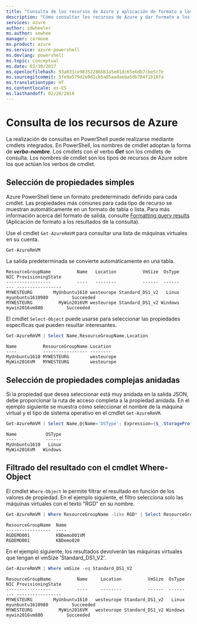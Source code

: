 ```yaml
---
title: "Consulta de los recursos de Azure y aplicación de formato a los resultados | Microsoft Docs"
description: "Cómo consultar los recursos de Azure y dar formato a los resultados."
services: azure
author: sdwheeler
ms.author: sewhee
manager: carmonm
ms.product: azure
ms.service: azure-powershell
ms.devlang: powershell
ms.topic: conceptual
ms.date: 03/30/2017
ms.openlocfilehash: 93a031ce90352286bb1a5e01dc65e6db7cbe5c7e
ms.sourcegitcommit: 5fe9a579d2e0d1cb5a05aadaeba5db784f1b18fa
ms.translationtype: HT
ms.contentlocale: es-ES
ms.lasthandoff: 02/28/2018
---
```

# <a name="querying-for-azure-resources"></a>Consulta de los recursos de Azure

La realización de consultas en PowerShell puede realizarse mediante cmdlets integrados. En PowerShell, los nombres de cmdlet adoptan la forma de **_verbo-nombre_**. Los cmdlets con el verbo **_Get_** son los cmdlets de consulta. Los nombres de cmdlet son los tipos de recursos de Azure sobre los que actúan los verbos de cmdlet.


## <a name="selecting-simple-properties"></a>Selección de propiedades simples

Azure PowerShell tiene un formato predeterminado definido para cada cmdlet. Las propiedades más comunes para cada tipo de recurso se muestran automáticamente en un formato de tabla o lista. Para más información acerca del formato de salida, consulte [Formatting query results](formatting-output.md) (Aplicación de formato a los resultados de la consulta).

Use el cmdlet `Get-AzureRmVM` para consultar una lista de máquinas virtuales en su cuenta.

```powershell
Get-AzureRmVM
```

La salida predeterminada se convierte automáticamente en una tabla.

```
ResourceGroupName          Name   Location          VmSize  OsType              NIC ProvisioningState
-----------------          ----   --------          ------  ------              --- -----------------
MYWESTEURG        MyUnbuntu1610 westeurope Standard_DS1_v2   Linux myunbuntu1610980         Succeeded
MYWESTEURG          MyWin2016VM westeurope Standard_DS1_v2 Windows   mywin2016vm880         Succeeded
```

El cmdlet `Select-Object` puede usarse para seleccionar las propiedades específicas que pueden resultar interesantes.

```powershell
Get-AzureRmVM | Select Name,ResourceGroupName,Location
```

```
Name          ResourceGroupName Location
----          ----------------- --------
MyUnbuntu1610 MYWESTEURG        westeurope
MyWin2016VM   MYWESTEURG        westeurope
```

## <a name="selecting-complex-nested-properties"></a>Selección de propiedades complejas anidadas

Si la propiedad que desea seleccionar está muy anidada en la salida JSON, debe proporcionar la ruta de acceso completa a la propiedad anidada. En el ejemplo siguiente se muestra cómo seleccionar el nombre de la máquina virtual y el tipo de sistema operativo en el cmdlet `Get-AzureRmVM`.

```powershell
Get-AzureRmVM | Select Name,@{Name='OSType'; Expression={$_.StorageProfile.OSDisk.OSType}}
```

```
Name           OSType
----           ------
MyUnbuntu1610   Linux
MyWin2016VM   Windows
```

## <a name="filter-result-using-the-where-object-cmdlet"></a>Filtrado del resultado con el cmdlet Where-Object

El cmdlet `Where-Object` le permite filtrar el resultado en función de los valores de propiedad. En el ejemplo siguiente, el filtro selecciona solo las máquinas virtuales con el texto "RGD" en su nombre.

```powershell
Get-AzureRmVM | Where ResourceGroupName -like RGD* | Select ResourceGroupName,Name
```

```
ResourceGroupName  Name
-----------------  ----
RGDEMO001          KBDemo001VM
RGDEMO001          KBDemo020
```

En el ejemplo siguiente, los resultados devolverán las máquinas virtuales que tengan el vmSize 'Standard_DS1_V2'.

```powershell
Get-AzureRmVM | Where vmSize -eq Standard_DS1_V2
```

```
ResourceGroupName          Name     Location          VmSize  OsType              NIC ProvisioningState
-----------------          ----     --------          ------  ------              --- -----------------
MYWESTEURG        MyUnbuntu1610   westeurope Standard_DS1_v2   Linux myunbuntu1610980         Succeeded
MYWESTEURG          MyWin2016VM   westeurope Standard_DS1_v2 Windows   mywin2016vm880         Succeeded
```
